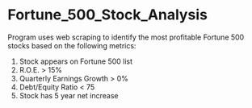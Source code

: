 # Fortune_500_Stock_Analysis
Program uses web scraping to identify the most profitable Fortune 500 stocks based on the following metrics:
1) Stock appears on Fortune 500 list  
2) R.O.E. > 15%
3) Quarterly Earnings Growth > 0%  
4) Debt/Equity Ratio < 75
5) Stock has 5 year net increase
